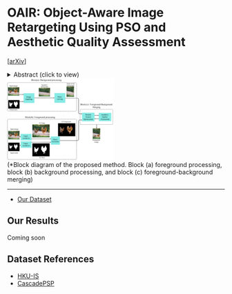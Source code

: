 # OAIR: Object-Aware Image Retargeting Using PSO and Aesthetic Quality Assessment

[[arXiv](https://arxiv.org/abs/2209.04804)]

<details>
    <summary>Abstract (click to view)</summary>
    Image retargeting aims at altering images’ size while preserving important content and minimizing noticeable distortions. However, previous image retargeting methods create outputs that suffer from artifacts and distortions. Besides, most previous works attempt to retarget the background and foreground of the input image simultaneously. Simultaneous resizing of the foreground and background causes changes in the aspect ratios of the objects. The change in the aspect ratio is specifically not desirable for human objects. We propose a retargeting method that overcomes these problems. The proposed approach consists of the following steps. Firstly, an inpainting method uses the input image and the binary mask of foreground objects to produce a background image without any foreground objects. Secondly, the seam carving method resizes the background image to the target size. Then, a super-resolution method increases the input image quality, and we then extract the foreground objects. Finally, the retargeted background and the extracted super-resolued objects are fed into a particle swarm optimization algorithm (PSO). The PSO algorithm uses aesthetic quality assessment as it's objective function to identify the best location and size for the objects to be placed on the background. We used the image quality assessment and aesthetic quality assessment measures to show our superior results compared to popular image retargeting techniques.
</details>

<div>
    <img src="./Block diagram.png" width="49%">
</div>
(*Block diagram of the proposed method. Block (a) foreground processing, block (b) background processing, and block (c) foreground-background merging)

---

* [Our Dataset](https://github.com/givkashi/OAIR/tree/main/dataset)
## Our Results
Coming soon

## Dataset References
* [HKU-IS](https://i.cs.hku.hk/~yzyu/research/deep_saliency.html)
* [CascadePSP](https://github.com/hkchengrex/CascadePSP)
